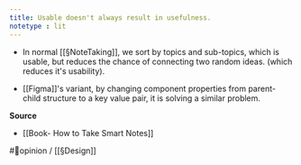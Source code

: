 ```yaml
---
title: Usable doesn't always result in usefulness.
notetype : lit
---
```

- In normal [[§NoteTaking]], we sort by topics and sub-topics, which is usable, but reduces the chance of connecting two random ideas. (which reduces it's usability).

- [[Figma]]'s variant, by changing component properties from parent-child structure to a key value pair, it is solving a similar problem. 

**Source**
- [[Book- How to Take Smart Notes]]

#🌱opinion / [[§Design]]